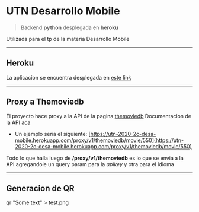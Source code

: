 # UTN Desarrollo Mobile

> Backend **python** desplegada en **heroku**

Utilizada para el tp de la materia Desarrollo Mobile

---

## Heroku

La aplicacion se encuentra desplegada en [este link](https://utn-2020-2c-desa-mobile.herokuapp.com/)

---

## Proxy a Themoviedb

El proyecto hace proxy a la API de la pagina [themoviedb](https://www.themoviedb.org/)
Documentacion de la API [aca](https://developers.themoviedb.org/3/getting-started/introduction)

- Un ejemplo seria el siguiente:
[https://utn-2020-2c-desa-mobile.herokuapp.com/proxy/v1/themoviedb/movie/550](https://utn-2020-2c-desa-mobile.herokuapp.com/proxy/v1/themoviedb/movie/550)

Todo lo que halla luego de **/proxy/v1/themoviedb** es lo que se envia a la API agregandole un query param para la *apikey* y otra para el idioma

---

## Generacion de QR

qr "Some text" > test.png
